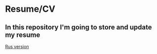 # Resume/CV
## In this repository I'm going to store and update my resume 

[Rus version](https://github.com/DoomsdayIS/Resume/blob/main/Resume_rus.pdf)
